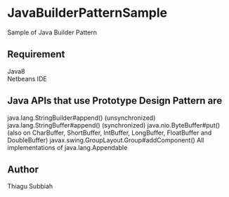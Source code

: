 # JavaBuilderPatternSample
Sample of Java Builder Pattern

Requirement
-----------
Java8  
Netbeans IDE  


Java APIs that use Prototype Design Pattern are
-----------------------------------------
java.lang.StringBuilder#append() (unsynchronized)
java.lang.StringBuffer#append() (synchronized)
java.nio.ByteBuffer#put() (also on CharBuffer, ShortBuffer, IntBuffer, LongBuffer, FloatBuffer and DoubleBuffer)
javax.swing.GroupLayout.Group#addComponent()
All implementations of java.lang.Appendable

Author
------
Thiagu Subbiah  

